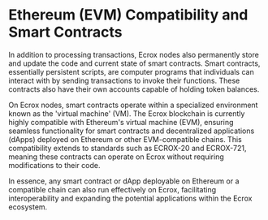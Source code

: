 # Ethereum (EVM) Compatibility and Smart Contracts

In addition to processing transactions, Ecrox nodes also permanently store and update the code and current state of smart contracts. Smart contracts, essentially persistent scripts, are computer programs that individuals can interact with by sending transactions to invoke their functions. These contracts also have their own accounts capable of holding token balances.

On Ecrox nodes, smart contracts operate within a specialized environment known as the 'virtual machine' (VM). The Ecrox blockchain is currently highly compatible with Ethereum's virtual machine (EVM), ensuring seamless functionality for smart contracts and decentralized applications (dApps) deployed on Ethereum or other EVM-compatible chains. This compatibility extends to standards such as ECROX-20 and ECROX-721, meaning these contracts can operate on Ecrox without requiring modifications to their code.

In essence, any smart contract or dApp deployable on Ethereum or a compatible chain can also run effectively on Ecrox, facilitating interoperability and expanding the potential applications within the Ecrox ecosystem.
